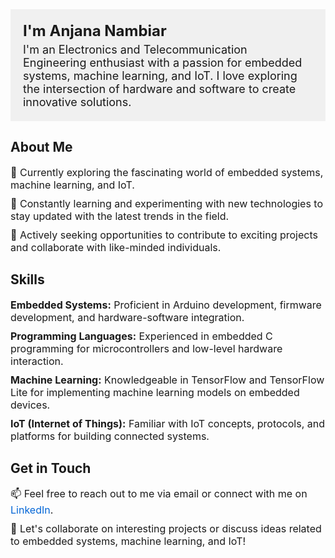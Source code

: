 <!-- Markdown content with embedded HTML and CSS -->

<!-- Profile Header -->
<div style="background-color: #f0f0f0; padding: 20px;">
    <h1 style="margin: 0; font-size: 24px;">I'm Anjana Nambiar</h1>
    <p style="margin: 5px 0 0; font-size: 18px;">I'm an Electronics and Telecommunication Engineering enthusiast with a passion for embedded systems, machine learning, and IoT. I love exploring the intersection of hardware and software to create innovative solutions.</p>
</div>

<!-- About Me Section -->
<div style="margin-top: 20px;">
    <h2>About Me</h2>
    <ul style="list-style-type: none; padding: 0;">
        <li style="font-size: 16px; margin-bottom: 10px;">🔬 Currently exploring the fascinating world of embedded systems, machine learning, and IoT.</li>
        <li style="font-size: 16px; margin-bottom: 10px;">🌱 Constantly learning and experimenting with new technologies to stay updated with the latest trends in the field.</li>
        <li style="font-size: 16px; margin-bottom: 10px;">💼 Actively seeking opportunities to contribute to exciting projects and collaborate with like-minded individuals.</li>
    </ul>
</div>

<!-- Skills Section -->
<div style="margin-top: 20px;">
    <h2>Skills</h2>
    <ul style="list-style-type: none; padding: 0;">
        <li style="font-size: 16px; margin-bottom: 10px;"><strong>Embedded Systems:</strong> Proficient in Arduino development, firmware development, and hardware-software integration.</li>
        <li style="font-size: 16px; margin-bottom: 10px;"><strong>Programming Languages:</strong> Experienced in embedded C programming for microcontrollers and low-level hardware interaction.</li>
        <li style="font-size: 16px; margin-bottom: 10px;"><strong>Machine Learning:</strong> Knowledgeable in TensorFlow and TensorFlow Lite for implementing machine learning models on embedded devices.</li>
        <li style="font-size: 16px; margin-bottom: 10px;"><strong>IoT (Internet of Things):</strong> Familiar with IoT concepts, protocols, and platforms for building connected systems.</li>
    </ul>
</div>


<!-- Get in Touch Section -->
<div style="margin-top: 20px;">
    <h2>Get in Touch</h2>
    <ul style="list-style-type: none; padding: 0;">
        <li style="font-size: 16px; margin-bottom: 10px;">📫 Feel free to reach out to me via email or connect with me on <a href="https://www.linkedin.com/in/anjana-nambiar-111b16248/" style="text-decoration: none; color: #0366d6;">LinkedIn</a>.</li>
        <li style="font-size: 16px; margin-bottom: 10px;">💬 Let's collaborate on interesting projects or discuss ideas related to embedded systems, machine learning, and IoT!</li>
    </ul>
</div>
